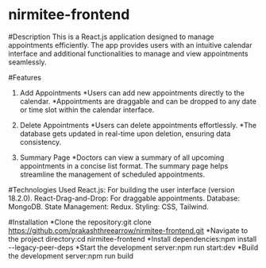 ﻿# nirmitee-frontend
#Description
This is a React.js application designed to manage appointments efficiently. The app provides users with an intuitive calendar interface and additional functionalities to manage and view appointments seamlessly.

#Features
1. Add Appointments
*Users can add new appointments directly to the calendar.
*Appointments are draggable and can be dropped to any date or time slot within the calendar interface.

2. Delete Appointments
*Users can delete appointments effortlessly.
*The database gets updated in real-time upon deletion, ensuring data consistency.

3. Summary Page
*Doctors can view a summary of all upcoming appointments in a concise list format.
The summary page helps streamline the management of scheduled appointments.

#Technologies Used
React.js: For building the user interface (version 18.2.0).
React-Drag-and-Drop: For draggable appointments.
Database:  MongoDB.
State Management: Redux.
Styling: CSS, Tailwind.

#Installation
*Clone the repository:git clone https://github.com/prakashthreearrow/nirmitee-frontend.git
*Navigate to the project directory:cd nirmitee-frontend
*Install dependencies:npm install --legacy-peer-deps
*Start the development server:npm run start:dev
*Build the development server:npm run build
